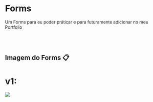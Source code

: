 # Forms
<div>
    <p>
    Um Forms para eu poder práticar e para futuramente adicionar no meu Portfolio
    </p>
</div>

<br><br>

## Imagem do Forms 📋
<div>

# v1:
<img src="https://cdn.discordapp.com/attachments/796077210720272394/903084542427029555/unknown.png">

</div>